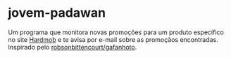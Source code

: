 # jovem-padawan

Um programa que monitora novas promoções para um produto específico no site [Hardmob](https://www.hardmob.com.br/forums/407-Promocoes) e te avisa por e-mail sobre as promoçãos encontradas. Inspirado pelo [robsonbittencourt/gafanhoto](https://github.com/robsonbittencourt/gafanhoto).
